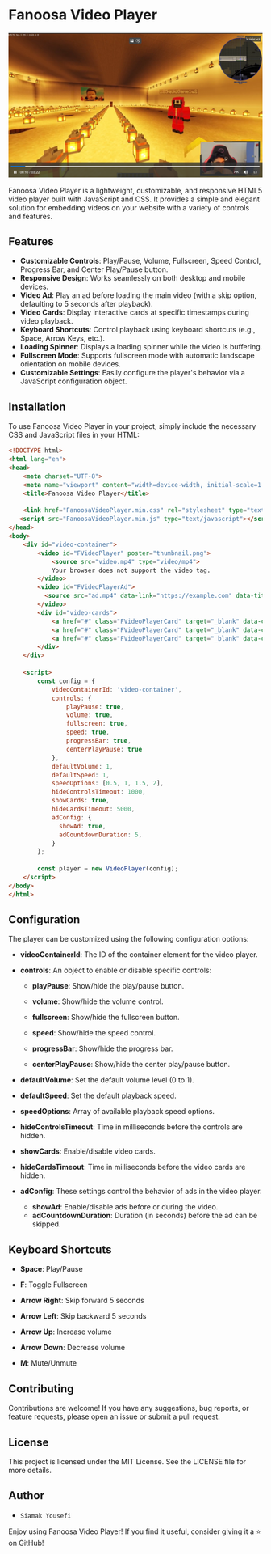 # Fanoosa Video Player

![Banner](https://raw.githubusercontent.com/thesiamak01/fanoosa-video-player/refs/heads/main/cover.png)

Fanoosa Video Player is a lightweight, customizable, and responsive HTML5 video player built with JavaScript and CSS. It provides a simple and elegant solution for embedding videos on your website with a variety of controls and features.

## Features

- **Customizable Controls**: Play/Pause, Volume, Fullscreen, Speed Control, Progress Bar, and Center Play/Pause button.
- **Responsive Design**: Works seamlessly on both desktop and mobile devices.
- **Video Ad**: Play an ad before loading the main video (with a skip option, defaulting to 5 seconds after playback).
- **Video Cards**: Display interactive cards at specific timestamps during video playback.
- **Keyboard Shortcuts**: Control playback using keyboard shortcuts (e.g., Space, Arrow Keys, etc.).
- **Loading Spinner**: Displays a loading spinner while the video is buffering.
- **Fullscreen Mode**: Supports fullscreen mode with automatic landscape orientation on mobile devices.
- **Customizable Settings**: Easily configure the player's behavior via a JavaScript configuration object.

## Installation

To use Fanoosa Video Player in your project, simply include the necessary CSS and JavaScript files in your HTML:

```html
<!DOCTYPE html>
<html lang="en">
<head>
    <meta charset="UTF-8">
    <meta name="viewport" content="width=device-width, initial-scale=1.0">
    <title>Fanoosa Video Player</title>
   
    <link href="FanoosaVideoPlayer.min.css" rel="stylesheet" type="text/css">
   <script src="FanoosaVideoPlayer.min.js" type="text/javascript"></script>
</head>
<body>
    <div id="video-container">
        <video id="FVideoPlayer" poster="thumbnail.png">
            <source src="video.mp4" type="video/mp4">
            Your browser does not support the video tag.
        </video>
        <video id="FVideoPlayerAd">
          <source src="ad.mp4" data-link="https://example.com" data-title="example" type="video/mp4">
        </video>
        <div id="video-cards">
            <a href="#" class="FVideoPlayerCard" target="_blank" data-card-time="00:10">Visit Our Website</a>
            <a href="#" class="FVideoPlayerCard" target="_blank" data-card-time="00:65">Support</a>
            <a href="#" class="FVideoPlayerCard" target="_blank" data-card-time="01:20:01">Buy Package</a>
        </div>
    </div>

    <script>
        const config = {
            videoContainerId: 'video-container',
            controls: {
                playPause: true,
                volume: true,
                fullscreen: true,
                speed: true,
                progressBar: true,
                centerPlayPause: true
            },
            defaultVolume: 1,
            defaultSpeed: 1,
            speedOptions: [0.5, 1, 1.5, 2],
            hideControlsTimeout: 1000,
            showCards: true,
            hideCardsTimeout: 5000,
            adConfig: {
              showAd: true,
              adCountdownDuration: 5,
            }
        };

        const player = new VideoPlayer(config);
    </script>
</body>
</html>
```
## Configuration
The player can be customized using the following configuration options:

- **videoContainerId**: The ID of the container element for the video player.


- **controls**: An object to enable or disable specific controls:

  - **playPause**: Show/hide the play/pause button.

  - **volume**: Show/hide the volume control.

  - **fullscreen**: Show/hide the fullscreen button.

  - **speed**: Show/hide the speed control.

  - **progressBar**: Show/hide the progress bar.

  - **centerPlayPause**: Show/hide the center play/pause button.

   
- **defaultVolume**: Set the default volume level (0 to 1).

- **defaultSpeed**: Set the default playback speed.

- **speedOptions**: Array of available playback speed options.

- **hideControlsTimeout**: Time in milliseconds before the controls are hidden.

- **showCards**: Enable/disable video cards.

- **hideCardsTimeout**: Time in milliseconds before the video cards are hidden.


- **adConfig**: These settings control the behavior of ads in the video player.
  - **showAd**: Enable/disable ads before or during the video.
  - **adCountdownDuration**: Duration (in seconds) before the ad can be skipped.

## Keyboard Shortcuts

- **Space**: Play/Pause

- **F**: Toggle Fullscreen

- **Arrow Right**: Skip forward 5 seconds

- **Arrow Left**: Skip backward 5 seconds

- **Arrow Up**: Increase volume

- **Arrow Down**: Decrease volume

- **M**: Mute/Unmute


## Contributing
Contributions are welcome! If you have any suggestions, bug reports, or feature requests, please open an issue or submit a pull request.

## License
This project is licensed under the MIT License. See the LICENSE file for more details.

## Author
   - `Siamak Yousefi`


Enjoy using Fanoosa Video Player! If you find it useful, consider giving it a ⭐️ on GitHub!